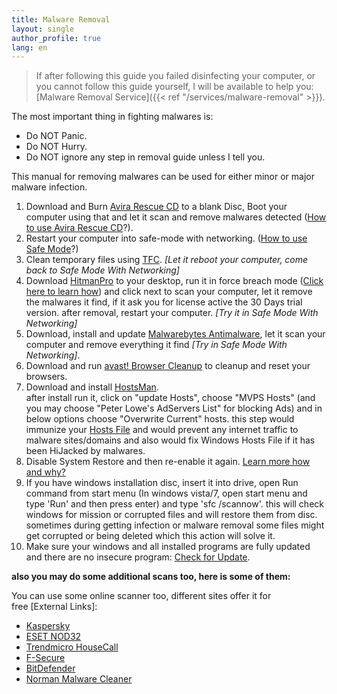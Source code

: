 ```yaml
---
title: Malware Removal
layout: single
author_profile: true
lang: en
---
```

> If after following this guide you failed disinfecting your computer, or you cannot follow this guide yourself, I will be available to help you: [Malware Removal Service]({{< ref "/services/malware-removal" >}}).

The most important thing in fighting malwares is:

* Do NOT Panic.
* Do NOT Hurry.
* Do NOT ignore any step in removal guide unless I tell you.

This manual for removing malwares can be used for either minor or major malware infection.

1. Download and Burn [Avira Rescue CD](/knowledge-base/avira-rescuecd/) to a blank Disc, Boot your computer using that and let it scan and remove malwares detected ([How to use Avira Rescue CD](/knowledge-base/boot-from-the-rescuecd/)?).
2. Restart your computer into safe-mode with networking. ([How to use Safe Mode](/knowledge-base/safe-mode/)?)
3. Clean temporary files using [TFC](/knowledge-base/tfc/). _\[Let it reboot your computer, come back to Safe Mode With Networking\]_
4. Download [HitmanPro](/knowledge-base/programs/hitmanpro/) to your desktop, run it in force breach mode ([Click here to learn how](/knowledge-base/programs/hitmanpro/)) and click next to scan your computer, let it remove the malwares it find, if it ask you for license active the 30 Days trial version. after removal, restart your computer. _\[Try it in Safe Mode With Networking\]_
5. Download, install and update [Malwarebytes Antimalware](/knowledge-base/programs/malwarebytes-antimalware/), let it scan your computer and remove everything it find _\[Try in Safe Mode With Networking\]_.
6. Download and run [avast! Browser Cleanup](/knowledge-base/programs/avast-browser-cleanup/) to cleanup and reset your browsers.
7. Download and install [HostsMan](/knowledge-base/programs/hostsman/).  
    after install run it, click on "update Hosts", choose "MVPS Hosts" (and you may choose "Peter Lowe's AdServers List" for blocking Ads) and in below options choose "Overwrite Current" hosts. this step would immunize your [Hosts File](/knowledge-base/security/hosts-file/) and would prevent any internet traffic to malware sites/domains and also would fix Windows Hosts File if it has been HiJacked by malwares.
8. Disable System Restore and then re-enable it again. [Learn more how and why?](/knowledge-base/reset-windows-system-restore/)
9. If you have windows installation disc, insert it into drive, open Run command from start menu (In windows vista/7, open start menu and type 'Run' and then press enter) and type 'sfc /scannow'. this will check windows for mission or corrupted files and will restore them from disc. sometimes during getting infection or malware removal some files might get corrupted or being deleted which this action will solve it.
10. Make sure your windows and all installed programs are fully updated and there are no insecure program: [Check for Update](/knowledge-base/maintenance/check-for-update/).

**also you may do some additional scans too, here is some of them:**

You can use some online scanner too, different sites offer it for free \[External Links\]:

* [Kaspersky](http://www.kaspersky.com/virusscanner)
* [ESET NOD32](http://www.eset.com/onlinescan/)
* [Trendmicro HouseCall](http://housecall.trendmicro.com/)
* [F-Secure](http://support.f-secure.com/enu/home/ols.shtml)
* [BitDefender](http://www.bitdefender.com/scanner/online/free.html)
* [Norman Malware Cleaner](http://www.norman.com/home_and_small_office/trials_downloads/malware_cleaner)
